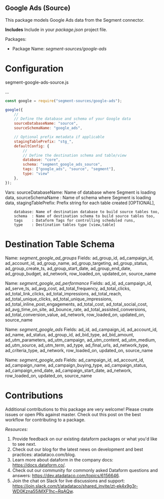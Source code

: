 ## Google Ads (Source) ## 
This package models Google Ads data from the Segment connector.

**Includes**
Include in your _package.json_ project file.

Packages:
  - Package Name: _segment-sources/google-ads_
  
# Configuration

segment-google-ads-source.js

...
```javascript
const google = require("segment-sources/google-ads");

google({
    //
    // Define the database and schema of your Google data
    sourceDatabaseName: "source",
    sourceSchemaName: "google_ads",

    // Optional prefix metadata if applicable
    stagingTablePrefix: "stg_",
    defaultConfig: {
        //
        // Define the destination schema and table/view 
        database: "core",
        schema: "segment_google_ads_source",
        tags: ["google_ads", "source", "segment"],
        type: "view"
    },
});
```

Vars:
        sourceDatabaseName: Name of database where Segment is loading data,
        sourceSchemaName  : Name of schema where Segment is loading data,
        stagingTablePrefix: Prefix string for each table created [OPTIONAL],

        database: Name of destination database to build source tables too, 
        schema  : Name of destination schema to build source tables too,
        tags    : Dataform Tags for controlling scheduled runs,
        type    : Destination tables type [view,table]
    
    
# Destination Table Schema
Name: _segment_google_ad_groups_
Fields:
        ad_group_id,
        ad_campaign_id,
        ad_account_id,
        ad_group_name,
        ad_group_targeting,
        ad_group_status,
        ad_group_create_ts,
        ad_group_start_date,
        ad_group_end_date,
        ad_group_budget,
        ad_network,
        row_loaded_on,
        updated_on,
        source_name

Name: _segment_google_ad_performance_
Fields:
        ad_id,
        ad_campaign_id,
        ad_serve_ts,
        ad_avg_cost,
        ad_total_frequency,
        ad_total_clicks,
        ad_total_link_clicks,
        ad_total_impressions,
        ad_total_reach,
        ad_total_unique_clicks,
        ad_total_unique_impressions,
        ad_total_inline_post_engagements,
        ad_total_cost,
        ad_total_social_cost,
        ad_avg_time_on_site,
        ad_bounce_rate,
        ad_total_assisted_conversions,
        ad_total_conversion_value,
        ad_network,
        row_loaded_on,
        updated_on,
        source_name
    
Name: _segment_google_ads_
Fields:
        ad_id,
        ad_campaign_id,
        ad_account_id,
        ad_name,
        ad_status,
        ad_group_id,
        ad_bid_type,
        ad_bid_amount,
        ad_utm_parameters,
        ad_utm_campaign,
        ad_utm_content,
        ad_utm_medium,
        ad_utm_source,
        ad_utm_term,
        ad_type,
        ad_final_urls,
        ad_network_type,
        ad_criteria_type,
        ad_network,
        row_loaded_on,
        updated_on,
        source_name

Name: _segment_google_ads_
Fields:
        ad_campaign_id,
        ad_account_id,
        ad_campaign_name,
        ad_campaign_buying_type,
        ad_campaign_status,
        ad_campaign_end_date,
        ad_campaign_start_date,
        ad_network,
        row_loaded_on,
        updated_on,
        source_name
    
    
# Contributions
Additional contributions to this package are very welcome! Please create issues or open PRs against master. Check out this post on the best workflow for contributing to a package.

_Resources:_
1. Provide feedback on our existing dataform packages or what you'd like to see next.
2. Check out our blog for the latest news on development and best practices: atadataco.com/blog.
3. Learn more about dataform in the company docs: https://docs.dataform.co/.
4. Check out our community for commonly asked Dataform questions and answers: https://dev.atadataco.com/topics/6156646.
5. Join the chat on Slack for live discussions and support: https://join.slack.com/t/atadataco/shared_invite/zt-ek4x9g3r-WD0Kzna55iMXF1hc~RqAQw.
